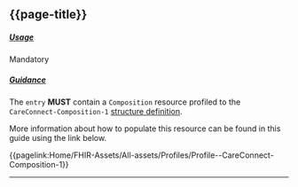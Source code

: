 ## {{page-title}}

<h5><ins>Usage</ins></h5>

<span class="mro-circle mandatory" title="Mandatory"></span> Mandatory


<h5><ins>Guidance</ins></h5>

The `entry` **MUST** contain a `Composition` resource profiled to the `CareConnect-Composition-1` [structure definition](https://fhir.hl7.org.uk/STU3/StructureDefinition/CareConnect-Composition-1).

More information about how to populate this resource can be found in this guide using the link below.

{{pagelink:Home/FHIR-Assets/All-assets/Profiles/Profile--CareConnect-Composition-1}}

---
